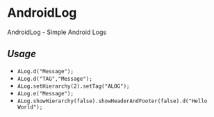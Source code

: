 # AndroidLog
AndroidLog - Simple Android Logs

_Usage_ 
-----------------
* ```ALog.d("Message");```
* ```ALog.d("TAG","Message");```
* ```ALog.setHierarchy(2).setTag("ALOG");```
* ```ALog.e("Message");```
* ```ALog.showHierarchy(false).showHeaderAndFooter(false).d("Hello World");```
